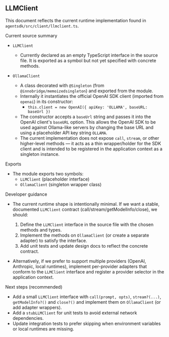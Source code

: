 ## LLMClient

This document reflects the current runtime implementation found in `agentsdk/src/client/llmclient.ts`.

Current source summary

- `LLMClient`
	- Currently declared as an empty TypeScript interface in the source file. It is exported as a symbol but not yet specified with concrete methods.

- `OllamaClient`
	- A class decorated with `@Singleton` (from `@innobridge/memoizedsingleton`) and exported from the module.
	- Internally it instantiates the official OpenAI SDK client (imported from `openai`) in its constructor:
		- `this.client = new OpenAI({ apiKey: 'OLLAMA', baseURL: baseUrl })`
	- The constructor accepts a `baseUrl` string and passes it into the OpenAI client's `baseURL` option. This allows the OpenAI SDK to be used against Ollama-like servers by changing the base URL and using a placeholder API key string `OLLAMA`.
	- The current implementation does not expose `call`, `stream`, or other higher-level methods — it acts as a thin wrapper/holder for the SDK client and is intended to be registered in the application context as a singleton instance.

Exports

- The module exports two symbols:
	- `LLMClient` (placeholder interface)
	- `OllamaClient` (singleton wrapper class)

Developer guidance

- The current runtime shape is intentionally minimal. If we want a stable, documented `LLMClient` contract (call/stream/getModelInfo/close), we should:
	1. Define the `LLMClient` interface in the source file with the chosen methods and types.
	2. Implement the methods on `OllamaClient` (or create a separate adapter) to satisfy the interface.
	3. Add unit tests and update design docs to reflect the concrete contract.

- Alternatively, if we prefer to support multiple providers (OpenAI, Anthropic, local runtimes), implement per-provider adapters that conform to the `LLMClient` interface and register a provider selector in the application context.

Next steps (recommended)

- Add a small `LLMClient` interface with `call(prompt, opts)`, `stream?(...)`, `getModelInfo?()` and `close?()` and implement them on `OllamaClient` (or add adapter wrappers).
- Add a `stubLLMClient` for unit tests to avoid external network dependencies.
- Update integration tests to prefer skipping when environment variables or local runtimes are missing.
